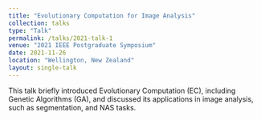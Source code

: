 ```yaml
---
title: "Evolutionary Computation for Image Analysis"
collection: talks
type: "Talk"
permalink: /talks/2021-talk-1
venue: "2021 IEEE Postgraduate Symposium"
date: 2021-11-26
location: "Wellington, New Zealand"
layout: single-talk
---
```



This talk briefly introduced Evolutionary Computation (EC), including Genetic Algorithms (GA), and discussed its applications in image analysis, such as segmentation, and NAS tasks.

